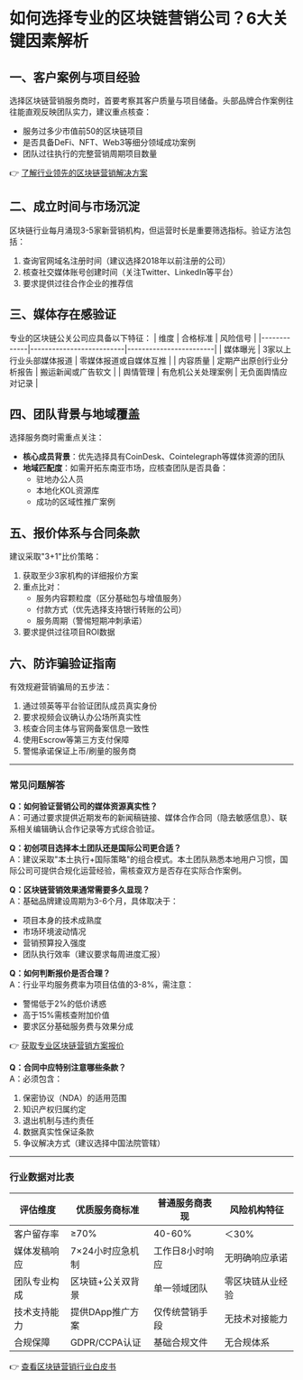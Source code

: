 # 如何选择专业的区块链营销公司？6大关键因素解析

## 一、客户案例与项目经验
选择区块链营销服务商时，首要考察其客户质量与项目储备。头部品牌合作案例往往能直观反映团队实力，建议重点核查：
- 服务过多少市值前50的区块链项目
- 是否具备DeFi、NFT、Web3等细分领域成功案例
- 团队过往执行的完整营销周期项目数量

👉 [了解行业领先的区块链营销解决方案](https://bit.ly/okx_welcome)

## 二、成立时间与市场沉淀
区块链行业每月涌现3-5家新营销机构，但运营时长是重要筛选指标。验证方法包括：
1. 查询官网域名注册时间（建议选择2018年以前注册的公司）
2. 核查社交媒体账号创建时间（关注Twitter、LinkedIn等平台）
3. 要求提供过往合作企业的推荐信

## 三、媒体存在感验证
专业的区块链公关公司应具备以下特征：
| 维度        | 合格标准                 | 风险信号               |
|-------------|--------------------------|------------------------|
| 媒体曝光    | 3家以上行业头部媒体报道  | 零媒体报道或自媒体互推 |
| 内容质量    | 定期产出原创行业分析报告 | 搬运新闻或广告软文     |
| 舆情管理    | 有危机公关处理案例       | 无负面舆情应对记录     |

## 四、团队背景与地域覆盖
选择服务商时需重点关注：
- **核心成员背景**：优先选择具有CoinDesk、Cointelegraph等媒体资源的团队
- **地域匹配度**：如需开拓东南亚市场，应核查团队是否具备：
  - 驻地办公人员
  - 本地化KOL资源库
  - 成功的区域性推广案例

## 五、报价体系与合同条款
建议采取"3+1"比价策略：
1. 获取至少3家机构的详细报价方案
2. 重点比对：
   - 服务内容颗粒度（区分基础包与增值服务）
   - 付款方式（优先选择支持银行转账的公司）
   - 服务周期（警惕短期冲刺承诺）
3. 要求提供过往项目ROI数据

## 六、防诈骗验证指南
有效规避营销骗局的五步法：
1. 通过领英等平台验证团队成员真实身份
2. 要求视频会议确认办公场所真实性
3. 核查合同主体与官网备案信息一致性
4. 使用Escrow等第三方支付保障
5. 警惕承诺保证上币/刷量的服务商

---

### 常见问题解答
**Q：如何验证营销公司的媒体资源真实性？**  
A：可通过要求提供近期发布的新闻稿链接、媒体合作合同（隐去敏感信息）、联系相关编辑确认合作记录等方式综合验证。

**Q：初创项目选择本土团队还是国际公司更合适？**  
A：建议采取"本土执行+国际策略"的组合模式。本土团队熟悉本地用户习惯，国际公司可提供合规化运营经验，需核查双方是否存在实际合作案例。

**Q：区块链营销效果通常需要多久显现？**  
A：基础品牌建设周期为3-6个月，具体取决于：
- 项目本身的技术成熟度
- 市场环境波动情况
- 营销预算投入强度
- 团队执行效率（建议要求每周进度汇报）

**Q：如何判断报价是否合理？**  
A：行业平均服务费率为项目估值的3-8%，需注意：
- 警惕低于2%的低价诱惑
- 高于15%需核查附加价值
- 要求区分基础服务费与效果分成

👉 [获取专业区块链营销方案报价](https://bit.ly/okx_welcome)

**Q：合同中应特别注意哪些条款？**  
A：必须包含：
1. 保密协议（NDA）的适用范围
2. 知识产权归属约定
3. 退出机制与违约责任
4. 数据真实性保证条款
5. 争议解决方式（建议选择中国法院管辖）

---

### 行业数据对比表
| 评估维度       | 优质服务商标准       | 普通服务商表现       | 风险机构特征         |
|----------------|----------------------|----------------------|----------------------|
| 客户留存率     | ≥70%                 | 40-60%               | ＜30%                |
| 媒体发稿响应   | 7×24小时应急机制     | 工作日8小时响应      | 无明确响应承诺       |
| 团队专业构成   | 区块链+公关双背景    | 单一领域团队         | 零区块链从业经验     |
| 技术支持能力   | 提供DApp推广方案     | 仅传统营销手段       | 无技术对接能力       |
| 合规保障       | GDPR/CCPA认证        | 基础合规文件         | 无合规体系           |

👉 [查看区块链营销行业白皮书](https://bit.ly/okx_welcome)